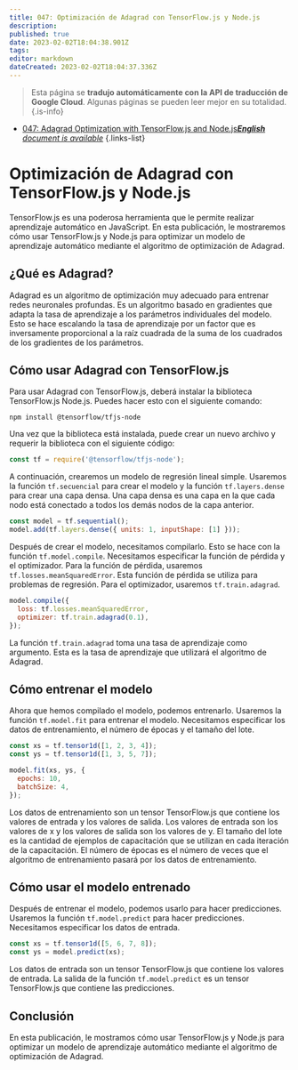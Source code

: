 ```yaml
---
title: 047: Optimización de Adagrad con TensorFlow.js y Node.js
description: 
published: true
date: 2023-02-02T18:04:38.901Z
tags: 
editor: markdown
dateCreated: 2023-02-02T18:04:37.336Z
---
```


> Esta página se **tradujo automáticamente con la API de traducción de Google Cloud**.
Algunas páginas se pueden leer mejor en su totalidad.{.is-info}



- [047: Adagrad Optimization with TensorFlow.js and Node.js***English** document is available*](/en/Knowledge-base/TensorFlow-js/Learning/047-adagrad-optimization-with-tensorflow-js-and-node-js)
{.links-list}


# Optimización de Adagrad con TensorFlow.js y Node.js

TensorFlow.js es una poderosa herramienta que le permite realizar aprendizaje automático en JavaScript. En esta publicación, le mostraremos cómo usar TensorFlow.js y Node.js para optimizar un modelo de aprendizaje automático mediante el algoritmo de optimización de Adagrad.

## ¿Qué es Adagrad?

Adagrad es un algoritmo de optimización muy adecuado para entrenar redes neuronales profundas. Es un algoritmo basado en gradientes que adapta la tasa de aprendizaje a los parámetros individuales del modelo. Esto se hace escalando la tasa de aprendizaje por un factor que es inversamente proporcional a la raíz cuadrada de la suma de los cuadrados de los gradientes de los parámetros.

## Cómo usar Adagrad con TensorFlow.js

Para usar Adagrad con TensorFlow.js, deberá instalar la biblioteca TensorFlow.js Node.js. Puedes hacer esto con el siguiente comando:

```
npm install @tensorflow/tfjs-node
```

Una vez que la biblioteca está instalada, puede crear un nuevo archivo y requerir la biblioteca con el siguiente código:

```javascript
const tf = require('@tensorflow/tfjs-node');
```

A continuación, crearemos un modelo de regresión lineal simple. Usaremos la función `tf.secuencial` para crear el modelo y la función `tf.layers.dense` para crear una capa densa. Una capa densa es una capa en la que cada nodo está conectado a todos los demás nodos de la capa anterior.

```javascript
const model = tf.sequential();
model.add(tf.layers.dense({ units: 1, inputShape: [1] }));
```

Después de crear el modelo, necesitamos compilarlo. Esto se hace con la función `tf.model.compile`. Necesitamos especificar la función de pérdida y el optimizador. Para la función de pérdida, usaremos `tf.losses.meanSquaredError`. Esta función de pérdida se utiliza para problemas de regresión. Para el optimizador, usaremos `tf.train.adagrad`.

```javascript
model.compile({
  loss: tf.losses.meanSquaredError,
  optimizer: tf.train.adagrad(0.1),
});
```

La función `tf.train.adagrad` toma una tasa de aprendizaje como argumento. Esta es la tasa de aprendizaje que utilizará el algoritmo de Adagrad.

## Cómo entrenar el modelo

Ahora que hemos compilado el modelo, podemos entrenarlo. Usaremos la función `tf.model.fit` para entrenar el modelo. Necesitamos especificar los datos de entrenamiento, el número de épocas y el tamaño del lote.

```javascript
const xs = tf.tensor1d([1, 2, 3, 4]);
const ys = tf.tensor1d([1, 3, 5, 7]);

model.fit(xs, ys, {
  epochs: 10,
  batchSize: 4,
});
```

Los datos de entrenamiento son un tensor TensorFlow.js que contiene los valores de entrada y los valores de salida. Los valores de entrada son los valores de x y los valores de salida son los valores de y. El tamaño del lote es la cantidad de ejemplos de capacitación que se utilizan en cada iteración de la capacitación. El número de épocas es el número de veces que el algoritmo de entrenamiento pasará por los datos de entrenamiento.

## Cómo usar el modelo entrenado

Después de entrenar el modelo, podemos usarlo para hacer predicciones. Usaremos la función `tf.model.predict` para hacer predicciones. Necesitamos especificar los datos de entrada.

```javascript
const xs = tf.tensor1d([5, 6, 7, 8]);
const ys = model.predict(xs);
```

Los datos de entrada son un tensor TensorFlow.js que contiene los valores de entrada. La salida de la función `tf.model.predict` es un tensor TensorFlow.js que contiene las predicciones.

## Conclusión

En esta publicación, le mostramos cómo usar TensorFlow.js y Node.js para optimizar un modelo de aprendizaje automático mediante el algoritmo de optimización de Adagrad.